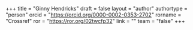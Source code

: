 +++ 
title = "Ginny Hendricks" 
draft = false
layout = "author"
authortype = "person"
orcid =  "https://orcid.org/0000-0002-0353-2702"
rorname = "Crossref"
ror = "https://ror.org/02twcfp32"
link = ""
team = "false"
+++ 

